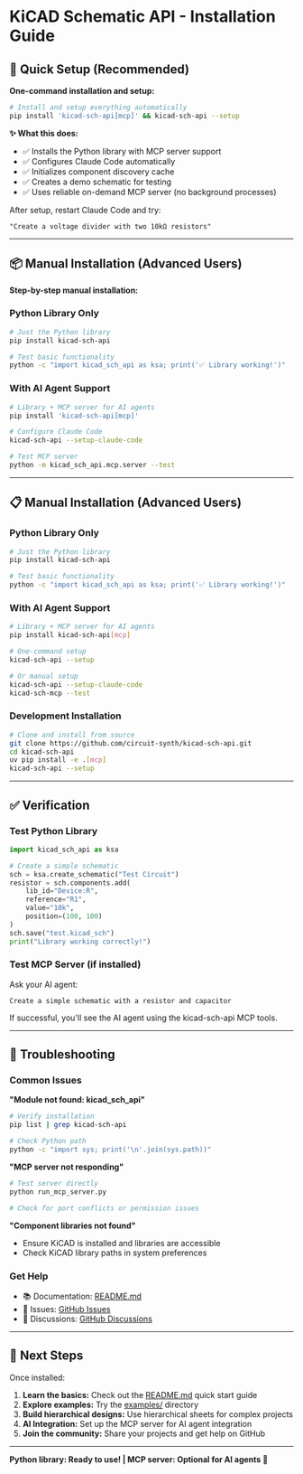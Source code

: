 # KiCAD Schematic API - Installation Guide

## 🚀 Quick Setup (Recommended)

**One-command installation and setup:**

```bash
# Install and setup everything automatically
pip install 'kicad-sch-api[mcp]' && kicad-sch-api --setup
```

**✨ What this does:**
- ✅ Installs the Python library with MCP server support
- ✅ Configures Claude Code automatically  
- ✅ Initializes component discovery cache
- ✅ Creates a demo schematic for testing
- ✅ Uses reliable on-demand MCP server (no background processes)

After setup, restart Claude Code and try:
```
"Create a voltage divider with two 10kΩ resistors"
```

---

## 📦 Manual Installation (Advanced Users)

**Step-by-step manual installation:**

### Python Library Only
```bash
# Just the Python library
pip install kicad-sch-api

# Test basic functionality
python -c "import kicad_sch_api as ksa; print('✅ Library working!')"
```

### With AI Agent Support
```bash
# Library + MCP server for AI agents
pip install 'kicad-sch-api[mcp]'

# Configure Claude Code
kicad-sch-api --setup-claude-code

# Test MCP server
python -m kicad_sch_api.mcp.server --test
```

---

## 📋 Manual Installation (Advanced Users)

### Python Library Only
```bash
# Just the Python library
pip install kicad-sch-api

# Test basic functionality
python -c "import kicad_sch_api as ksa; print('✅ Library working!')"
```

### With AI Agent Support
```bash
# Library + MCP server for AI agents
pip install kicad-sch-api[mcp]

# One-command setup
kicad-sch-api --setup

# Or manual setup
kicad-sch-api --setup-claude-code
kicad-sch-mcp --test
```

### Development Installation
```bash
# Clone and install from source
git clone https://github.com/circuit-synth/kicad-sch-api.git
cd kicad-sch-api
uv pip install -e .[mcp]
kicad-sch-api --setup
```

---

## ✅ Verification

### Test Python Library
```python
import kicad_sch_api as ksa

# Create a simple schematic
sch = ksa.create_schematic("Test Circuit")
resistor = sch.components.add(
    lib_id="Device:R",
    reference="R1",
    value="10k", 
    position=(100, 100)
)
sch.save("test.kicad_sch")
print("Library working correctly!")
```

### Test MCP Server (if installed)
Ask your AI agent:
```
Create a simple schematic with a resistor and capacitor
```

If successful, you'll see the AI agent using the kicad-sch-api MCP tools.

---

## 🔧 Troubleshooting

### Common Issues

**"Module not found: kicad_sch_api"**
```bash
# Verify installation
pip list | grep kicad-sch-api

# Check Python path
python -c "import sys; print('\n'.join(sys.path))"
```

**"MCP server not responding"**
```bash
# Test server directly
python run_mcp_server.py

# Check for port conflicts or permission issues
```

**"Component libraries not found"**
- Ensure KiCAD is installed and libraries are accessible
- Check KiCAD library paths in system preferences

### Get Help

- 📚 Documentation: [README.md](README.md)
- 🐛 Issues: [GitHub Issues](https://github.com/circuit-synth/kicad-sch-api/issues)
- 💬 Discussions: [GitHub Discussions](https://github.com/circuit-synth/kicad-sch-api/discussions)

---

## 🎯 Next Steps

Once installed:

1. **Learn the basics:** Check out the [README.md](README.md) quick start guide
2. **Explore examples:** Try the [examples/](examples/) directory
3. **Build hierarchical designs:** Use hierarchical sheets for complex projects
4. **AI Integration:** Set up the MCP server for AI agent integration
5. **Join the community:** Share your projects and get help on GitHub

---

**Python library: Ready to use! | MCP server: Optional for AI agents 🚀**